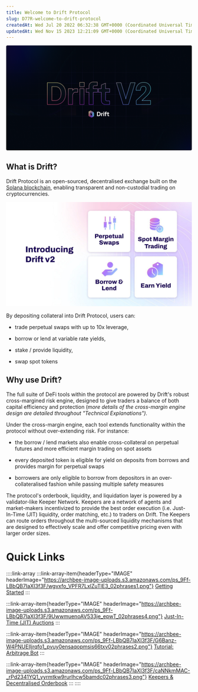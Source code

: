 ```yaml
---
title: Welcome to Drift Protocol
slug: D77R-welcome-to-drift-protocol
createdAt: Wed Jul 20 2022 06:32:38 GMT+0000 (Coordinated Universal Time)
updatedAt: Wed Nov 15 2023 12:21:09 GMT+0000 (Coordinated Universal Time)
---
```


![](../../static/assets/CSgHmoiiKYt0qi40zThxq_image.png)

## What is Drift?

Drift Protocol is an open-sourced, decentralised exchange built on the [Solana blockchain](https://solana.com/), enabling transparent and non-custodial trading on cryptocurrencies.

![](../../static/assets/l9_As3rH9UgevLkTlHHM4_photo2022-09-16-173751.jpeg)

By depositing collateral into Drift Protocol, users can:&#x20;

-   trade perpetual swaps with up to 10x leverage,

-   borrow or lend at variable rate yields,&#x20;

-   stake / provide liquidity,

-   swap spot tokens

## Why use Drift?

The full suite of DeFi tools within the protocol are powered by Drift's robust cross-margined risk engine, designed to give traders a balance of both capital efficiency and protection (m*ore details of the cross-margin engine design are detailed throughout "Technical Explanations").*

Under the cross-margin engine, each tool extends functionality within the protocol without over-extending risk. For instance:

-   the borrow / lend markets also enable cross-collateral on perpetual futures and more efficient margin trading on spot assets

-   every deposited token is eligible for yield on deposits from borrows and provides margin for perpetual swaps

-   borrowers are only eligible to borrow from depositors in an over-collateralised fashion while passing multiple safety measures

The protocol's orderbook, liquidity, and liquidation layer is powered by a validator-like Keeper Network. Keepers are a network of agents and market-makers incentivized to provide the best order execution (i.e. Just-In-Time (JIT) liquidity, order matching, etc.) to traders on Drift. The Keepers can route orders throughout the multi-sourced liquidity mechanisms that are designed to effectively scale and offer competitive pricing even with larger order sizes.

# Quick Links

::::link-array
:::link-array-item{headerType="IMAGE" headerImage="https://archbee-image-uploads.s3.amazonaws.com/ps_9Ff-LBbQB7IaXI3f3F/wgvxfo_VPFR7LxlZuTlE3_02phrases1.png"}
[Getting Started](<../Drift Protocol v2 Docs/Getting Started.md>)
:::

:::link-array-item{headerType="IMAGE" headerImage="https://archbee-image-uploads.s3.amazonaws.com/ps_9Ff-LBbQB7IaXI3f3F/9UwwmuenoAV533je_epwT_02phrases4.png"}
[Just-In-Time (JIT) Auctions](<../Drift Protocol v2 Docs/Just-In-Time _JIT_ Auctions.md>)&#x20;
:::

:::link-array-item{headerType="IMAGE" headerImage="https://archbee-image-uploads.s3.amazonaws.com/ps_9Ff-LBbQB7IaXI3f3F/G6Banz-W4PNUEIljrqfo1_pvuy0ensaqopmsis66txv02phrases2.png"}
[Tutorial: Arbitrage Bot](<../Drift Protocol v2 Docs/Tutorial_ Arbitrage Bot.md>)
:::

:::link-array-item{headerType="IMAGE" headerImage="https://archbee-image-uploads.s3.amazonaws.com/ps_9Ff-LBbQB7IaXI3f3F/caNNkmMAC-_rPd2341YQ1_yyrmtkw9rurlhcw5bamdc02phrases3.png"}
[Keepers & Decentralised Orderbook](<../Drift Protocol v2 Docs/Keepers _ Decentralised Orderbook.md>)
:::
::::
